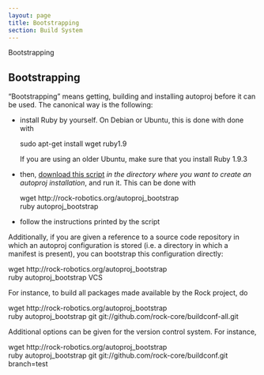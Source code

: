```yaml
---
layout: page
title: Bootstrapping
section: Build System
---
```


<div class="content2">
<div class="content2-pagetitle">Bootstrapping</div>
<div class="content2-container line-box">
<div class="content2-container-1col">



<h2 id="bootstrapping">Bootstrapping</h2>
<p>&ldquo;Bootstrapping&rdquo; means getting, building and installing autoproj before it can be used.
The canonical way is the following:</p>

<ul>
 <li>
   <p>install Ruby by yourself. On Debian or Ubuntu, this is done with
done with</p>

   <p class="cmdline">sudo apt-get install wget ruby1.9</p>

   <p>If you are using an older Ubuntu, make sure that you install Ruby 1.9.3</p>
 </li>
 <li>
   <p>then, <a href="../../autoproj_bootstrap">download this script</a> <em>in the directory where
you want to create an autoproj installation</em>, and run it. This can be done with</p>

   <p class="cmdline">wget http://rock-robotics.org/autoproj_bootstrap <br />
ruby autoproj_bootstrap</p>
 </li>
 <li>
   <p>follow the instructions printed by the script</p>
 </li>
</ul>

<p>Additionally, if you are given a reference to a source code repository in which
an autoproj configuration is stored (i.e. a directory in which a manifest is
present), you can bootstrap this configuration directly:</p>

<p class="cmdline">wget http://rock-robotics.org/autoproj_bootstrap <br />
  ruby autoproj_bootstrap VCS </p>

<p>For instance, to build all packages made available by the Rock project,
do</p>

<p class="cmdline">wget http://rock-robotics.org/autoproj_bootstrap <br />
  ruby autoproj_bootstrap git git://github.com/rock-core/buildconf-all.git</p>

<p>Additional options can be given for the version control system. For instance,</p>

<p class="cmdline">wget http://rock-robotics.org/autoproj_bootstrap <br />
  ruby autoproj_bootstrap git git://github.com/rock-core/buildconf.git branch=test</p>



</div>
</div>
</div>

